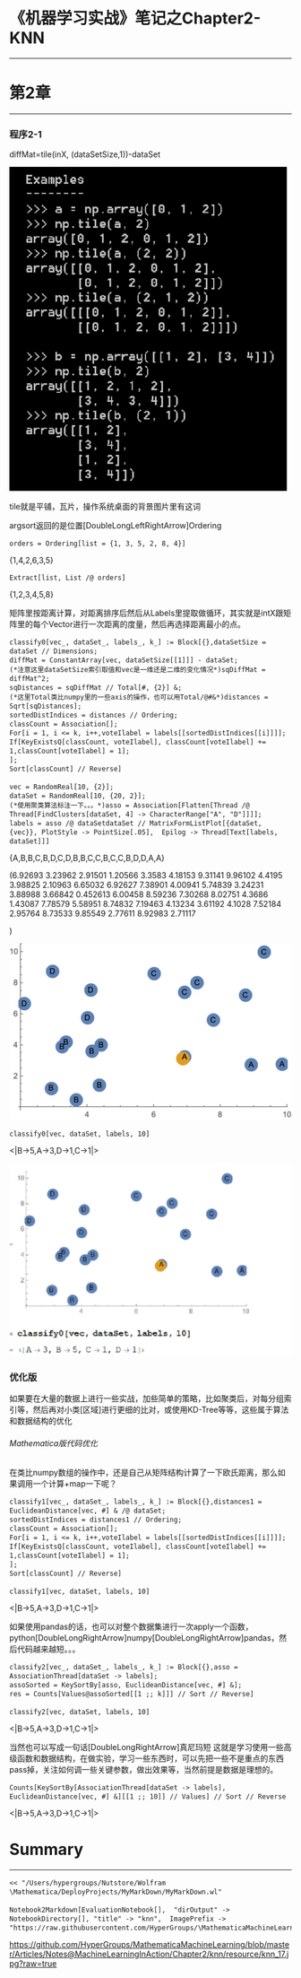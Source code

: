 # 《机器学习实战》笔记之Chapter2-KNN
---


# 第2章
---


### 程序2-1


diffMat=tile(inX, (dataSetSize,1))-dataSet

![OutputCell](knn/resource/knn_5.jpg)

tile就是平铺，瓦片，操作系统桌面的背景图片里有这词

argsort返回的是位置\[DoubleLongLeftRightArrow]Ordering

    orders = Ordering[list = {1, 3, 5, 2, 8, 4}]

{1,4,2,6,3,5}

    Extract[list, List /@ orders]

{1,2,3,4,5,8}

矩阵里按距离计算，对距离排序后然后从Labels里提取做循环，其实就是intX跟矩阵里的每个Vector进行一次距离的度量，然后再选择距离最小的点。

    classify0[vec_, dataSet_, labels_, k_] := Block[{},dataSetSize = dataSet // Dimensions;
    diffMat = ConstantArray[vec, dataSetSize[[1]]] - dataSet;
    (*注意这里dataSetSize索引取值和vec是一维还是二维的变化情况*)sqDiffMat = diffMat^2;
    sqDistances = sqDiffMat // Total[#, {2}] &;
    (*这里Total类比numpy里的一些axis的操作，也可以用Total/@#&*)distances = Sqrt[sqDistances];
    sortedDistIndices = distances // Ordering;
    classCount = Association[];
    For[i = 1, i <= k, i++,voteIlabel = labels[[sortedDistIndices[[i]]]];
    If[KeyExistsQ[classCount, voteIlabel], classCount[voteIlabel] += 1,classCount[voteIlabel] = 1];
    ];
    Sort[classCount] // Reverse]

    vec = RandomReal[10, {2}];
    dataSet = RandomReal[10, {20, 2}];
    (*使用聚类算法标注一下。。。*)asso = Association[Flatten[Thread /@ Thread[FindClusters[dataSet, 4] -> CharacterRange["A", "D"]]]];
    labels = asso /@ dataSetdataSet // MatrixFormListPlot[{dataSet, {vec}}, PlotStyle -> PointSize[.05],  Epilog -> Thread[Text[labels, dataSet]]]

{A,B,B,C,B,D,C,D,B,B,C,C,B,C,C,B,D,D,A,A}

(6.92693	3.23962
2.91501	1.20566
3.3583	4.18153
9.31141	9.96102
4.4195	3.98825
2.10963	6.65032
6.92627	7.38901
4.00941	5.74839
3.24231	3.88988
3.66842	0.452613
6.00458	8.59236
7.30268	8.02751
4.3686	1.43087
7.78579	5.58951
8.74832	7.19463
4.13234	3.61192
4.1028	7.52184
2.95764	8.73533
9.85549	2.77611
8.92983	2.71117

)

![OutputCell](knn/resource/knn_17.jpg)

    classify0[vec, dataSet, labels, 10]

<|B->5,A->3,D->1,C->1|>

![OutputCell](knn/resource/knn_20.jpg)

### 优化版


如果要在大量的数据上进行一些实战，加些简单的策略，比如聚类后，对每分组索引等，然后再对小类[区域]进行更细的比对，或使用KD-Tree等等，这些属于算法和数据结构的优化

###### Mathematica版代码优化


在类比numpy数组的操作中，还是自己从矩阵结构计算了一下欧氏距离，那么如果调用一个计算+map一下呢？

    classify1[vec_, dataSet_, labels_, k_] := Block[{},distances1 = EuclideanDistance[vec, #] & /@ dataSet;
    sortedDistIndices = distances1 // Ordering;
    classCount = Association[];
    For[i = 1, i <= k, i++,voteIlabel = labels[[sortedDistIndices[[i]]]];
    If[KeyExistsQ[classCount, voteIlabel], classCount[voteIlabel] += 1,classCount[voteIlabel] = 1];
    ];
    Sort[classCount] // Reverse]

    classify1[vec, dataSet, labels, 10]

<|B->5,A->3,D->1,C->1|>

如果使用pandas的话，也可以对整个数据集进行一次apply一个函数，python\[DoubleLongRightArrow]numpy\[DoubleLongRightArrow]pandas，然后代码越来越短。。。

    classify2[vec_, dataSet_, labels_, k_] := Block[{},asso = AssociationThread[dataSet -> labels];
    assoSorted = KeySortBy[asso, EuclideanDistance[vec, #] &];
    res = Counts[Values@assoSorted[[1 ;; k]]] // Sort // Reverse]

    classify2[vec, dataSet, labels, 10]

<|B->5,A->3,D->1,C->1|>

当然也可以写成一句话\[DoubleLongRightArrow]真尼玛短
这就是学习使用一些高级函数和数据结构，在做实验，学习一些东西时，可以先把一些不是重点的东西pass掉，关注如何调一些关键参数，做出效果等，当然前提是数据是理想的。

    Counts[KeySortBy[AssociationThread[dataSet -> labels], EuclideanDistance[vec, #] &][[1 ;; 10]] // Values] // Sort // Reverse

<|B->5,A->3,D->1,C->1|>

# Summary
---


    << "/Users/hypergroups/Nutstore/Wolfram \Mathematica/DeployProjects/MyMarkDown/MyMarkDown.wl"

    Notebook2Markdown[EvaluationNotebook[],  "dirOutput" -> NotebookDirectory[], "title" -> "knn",  ImagePrefix -> "https://raw.githubusercontent.com/HyperGroups/\MathematicaMachineLearning/master/Articles/Notes@\MachineLearningInAction/Chapter2"]

https://github.com/HyperGroups/MathematicaMachineLearning/blob/master/Articles/Notes@MachineLearningInAction/Chapter2/knn/resource/knn_17.jpg?raw=true